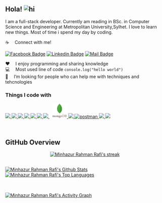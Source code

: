 ## Hola! <img src="https://user-images.githubusercontent.com/1303154/88677602-1635ba80-d120-11ea-84d8-d263ba5fc3c0.gif" width="28px" alt="hi">

I am a full-stack developer. Currently am reading in BSc. in Computer Science and Engineering at Metropolitan University,Sylhet. I love to learn new things. Most of time i spend my day by coding.

:coffee: &emsp;Connect with me!

[![Facebook Badge](https://img.shields.io/badge/Facebook-1877F2?style=for-the-badge&logo=facebook&logoColor=white)](https://www.facebook.com/rafi.rahman.184) [![Linkedin Badge](https://img.shields.io/badge/LinkedIn-0077B5?style=for-the-badge&logo=linkedin&logoColor=white)](https://www.linkedin.com/in/minhazur-rahman-rafi-7b3381159/) [![Mail Badge](https://img.shields.io/badge/Gmail-D14836?style=for-the-badge&logo=gmail&logoColor=white)](mailto:rafi.rahman03@gmail.com)

:hearts: &emsp;I enjoy programming and sharing knowledge <br/>
:computer: &emsp;Most used line of code `console.log("hello world")` <br/>
🤔 &emsp;I’m looking for people who can help me with techniques and tehcnologies<br/>

### Things I code with

<p align="left"> 
    <a href="https://reactjs.org/" target="_blank"> <img src="https://img.icons8.com/color/48/000000/react-native.png"/> </a>
    <a href="https://developer.mozilla.org/en-US/docs/Web/JavaScript" target="_blank"> <img src="https://img.icons8.com/color/48/000000/javascript.png"/> </a> 
    <a href="https://www.w3schools.com/css/" target="_blank"> <img src="https://img.icons8.com/color/48/000000/typescript.png"/> </a> 
    <a href="https://www.w3.org/html/" target="_blank"> <img src="https://img.icons8.com/color/48/000000/material-ui.png"/> </a> 
    <a href="https://getbootstrap.com" target="_blank"> <img src="https://img.icons8.com/color/48/000000/bootstrap.png"/> </a> 
    <a href="https://www.python.org" target="_blank"> <img src="https://img.icons8.com/color/48/000000/python.png"/> </a> 
    <a style="padding-right:8px;" href="https://nodejs.org" target="_blank"> <img src="https://img.icons8.com/color/48/000000/nodejs.png"/> </a> 
    <a href="https://www.mongodb.com/" target="_blank"> <img src="https://raw.githubusercontent.com/devicons/devicon/master/icons/mongodb/mongodb-original-wordmark.svg" alt="mongodb" width="48" height="48"/> </a> 
    <a href="https://firebase.google.com/" target="_blank"> <img src="https://img.icons8.com/color/48/000000/firebase.png"/> </a> 
    <a href="https://postman.com" target="_blank"> <img src="https://www.vectorlogo.zone/logos/getpostman/getpostman-icon.svg" alt="postman" width="45" height="45"/> </a>   
    <a href="https://git-scm.com/" target="_blank"> <img src="https://img.icons8.com/color/48/000000/git.png"/> </a> 
    <a href="https://redux.js.org" target="_blank"> <img src="https://img.icons8.com/color/48/000000/redux.png"/> </a>
</p>

<!-- [![React Badge](https://img.shields.io/badge/-React-61DBFB?style=for-the-badge&labelColor=black&logo=react&logoColor=61DBFB)](#)  [![Javascript Badge](https://img.shields.io/badge/-Javascript-F0DB4F?style=for-the-badge&labelColor=black&logo=javascript&logoColor=F0DB4F)](#) [![Typescript Badge](https://img.shields.io/badge/-Typescript-007acc?style=for-the-badge&labelColor=black&logo=typescript&logoColor=007acc)](#) [![Nodejs Badge](https://img.shields.io/badge/-Nodejs-3C873A?style=for-the-badge&labelColor=black&logo=node.js&logoColor=3C873A)](#) [![GraphQL Badge](https://img.shields.io/badge/-GraphQl-e535ab?style=for-the-badge&labelColor=black&logo=node.js&logoColor=e535ab)](#) -->
<br/>

## GitHub Overview
<p align="center">
    <a href="https://github.com/rahmanrafi32/github-readme-streak-stats">
        <img title="🔥 Get streak stats for your profile at git.io/streak-stats" alt="Minhazur Rahman Rafi's streak" src="https://github-readme-streak-stats.herokuapp.com/?user=rahmanrafi32&theme=black-ice&hide_border=true&stroke=0000&background=060A0CD0"/>
    </a>
</p>
  <br/>
    <a href="https://github.com/rahmanrafi32/github-readme-stats"><img alt="Minhazur Rahman Rafi's Github Stats" src="https://github-readme-stats.vercel.app/api?username=rahmanrafi32&show_icons=true&count_private=true&theme=react&hide_border=true&bg_color=0D1117" /></a>
  <a href="https://github.com/rahmanrafi32/github-readme-stats"><img alt="Minhazur Rahman Rafi's Top Languages" src="https://github-readme-stats.vercel.app/api/top-langs/?username=rahmanrafi32&langs_count=8&count_private=true&layout=compact&theme=react&hide_border=true&bg_color=0D1117" /></a>
  <br/>
<br/>
<br/>

<a href="https://github.com/rahmanrafi32/github-readme-activity-graph"><img alt="Minhazur Rahman Rafi's Activity Graph" src="https://activity-graph.herokuapp.com/graph?username=rahmanrafi32&bg_color=0D1117&color=5BCDEC&line=5BCDEC&point=FFFFFF&hide_border=true" /></a>

<br/>
<br/>


